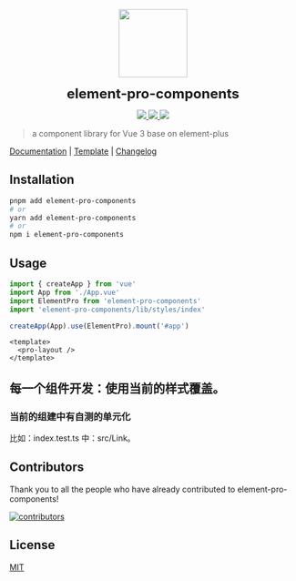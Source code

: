 <p align="center">
  <img src="https://tolking.github.io/element-pro-components/logo.svg" width="120px" height="120px" />
</p>
<p align="center">
  <b style="font-size: 24px">element-pro-components</b>
</p>
<p align="center">
  <a href="https://github.com/tolking/element-pro-components/blob/main/LICENSE">
    <img src="https://img.shields.io/github/license/tolking/element-pro-components.svg?style=flat-square&logo=opensourceinitiative" />
  </a>
  <a href="https://npmjs.com/package/element-pro-components">
    <img src="https://img.shields.io/npm/v/element-pro-components.svg?style=flat-square&logo=npm">
  </a>
  <a href="https://npmjs.com/package/element-pro-components">
    <img src="https://img.shields.io/bundlephobia/minzip/element-pro-components?label=minzip&logo=npm&style=flat-square">
  </a>
</p>

> a component library for Vue 3 base on element-plus

[Documentation](https://tolking.github.io/element-pro-components) | [Template](https://github.com/tolking/element-admin-template) | [Changelog](./CHANGELOG.md)

## Installation

```sh
pnpm add element-pro-components
# or
yarn add element-pro-components
# or
npm i element-pro-components
```

## Usage

```js
import { createApp } from 'vue'
import App from './App.vue'
import ElementPro from 'element-pro-components'
import 'element-pro-components/lib/styles/index'

createApp(App).use(ElementPro).mount('#app')
```

```vue
<template>
  <pro-layout />
</template>
```

## 每一个组件开发：使用当前的样式覆盖。

### 当前的组建中有自测的单元化

比如：index.test.ts 中：src/Link。

## Contributors

Thank you to all the people who have already contributed to element-pro-components!

[![contributors](https://contrib.rocks/image?repo=tolking/element-pro-components)](https://github.com/tolking/element-pro-components/graphs/contributors)

## License

[MIT](http://opensource.org/licenses/MIT)
